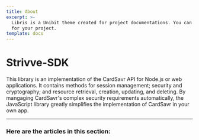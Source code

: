 ```yaml
---
title: About
excerpt: >-
  Libris is a Unibit theme created for project documentations. You can use it
  for your project.
template: docs
---
```


# Strivve-SDK

This library is an implementation of the CardSavr API for Node.js or web applications. It contains methods for session management; security and cryptography; and resource retrieval, creation, updating, and deleting. By mangaging CardSavr's complex security requirements automatically, the JavaScript library greatly simplifies the implementation of CardSavr in your own app.

***

### Here are the articles in this section:
